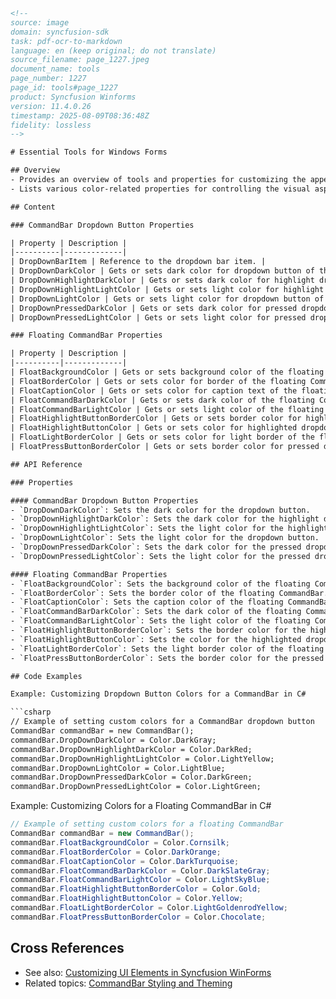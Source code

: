```html
<!-- 
source: image
domain: syncfusion-sdk
task: pdf-ocr-to-markdown
language: en (keep original; do not translate)
source_filename: page_1227.jpeg
document_name: tools
page_number: 1227
page_id: tools#page_1227
product: Syncfusion Winforms
version: 11.4.0.26
timestamp: 2025-08-09T08:36:48Z
fidelity: lossless
-->

# Essential Tools for Windows Forms

## Overview
- Provides an overview of tools and properties for customizing the appearance of CommandBar dropdown buttons and floating CommandBars in Syncfusion WinForms.
- Lists various color-related properties for controlling the visual aspects of dropdown buttons and floating CommandBars.

## Content

### CommandBar Dropdown Button Properties

| Property | Description |
|----------|-------------|
| DropDownBarItem | Reference to the dropdown bar item. |
| DropDownDarkColor | Gets or sets dark color for dropdown button of the CommandBar. |
| DropDownHighlightDarkColor | Gets or sets dark color for highlight dropdown button of the CommandBar. |
| DropDownHighlightLightColor | Gets or sets light color for highlight dropdown button of the CommandBar. |
| DropDownLightColor | Gets or sets light color for dropdown button of the CommandBar. |
| DropDownPressedDarkColor | Gets or sets dark color for pressed dropdown button of the CommandBar. |
| DropDownPressedLightColor | Gets or sets light color for pressed dropdown button of the CommandBar. |

### Floating CommandBar Properties

| Property | Description |
|----------|-------------|
| FloatBackgroundColor | Gets or sets background color of the floating CommandBar. |
| FloatBorderColor | Gets or sets color for border of the floating CommandBar. |
| FloatCaptionColor | Gets or sets color for caption text of the floating CommandBar. |
| FloatCommandBarDarkColor | Gets or sets dark color of the floating CommandBar. |
| FloatCommandBarLightColor | Gets or sets light color of the floating CommandBar. |
| FloatHighlightButtonBorderColor | Gets or sets border color for highlighted dropdown button of the floating CommandBar. |
| FloatHighlightButtonColor | Gets or sets color for highlighted dropdown button of the floating CommandBar. |
| FloatLightBorderColor | Gets or sets color for light border of the floating CommandBar. |
| FloatPressButtonBorderColor | Gets or sets border color for pressed dropdown button of the floating CommandBar. |

## API Reference

### Properties

#### CommandBar Dropdown Button Properties
- `DropDownDarkColor`: Sets the dark color for the dropdown button.
- `DropDownHighlightDarkColor`: Sets the dark color for the highlight dropdown button.
- `DropDownHighlightLightColor`: Sets the light color for the highlight dropdown button.
- `DropDownLightColor`: Sets the light color for the dropdown button.
- `DropDownPressedDarkColor`: Sets the dark color for the pressed dropdown button.
- `DropDownPressedLightColor`: Sets the light color for the pressed dropdown button.

#### Floating CommandBar Properties
- `FloatBackgroundColor`: Sets the background color of the floating CommandBar.
- `FloatBorderColor`: Sets the border color of the floating CommandBar.
- `FloatCaptionColor`: Sets the caption color of the floating CommandBar.
- `FloatCommandBarDarkColor`: Sets the dark color of the floating CommandBar.
- `FloatCommandBarLightColor`: Sets the light color of the floating CommandBar.
- `FloatHighlightButtonBorderColor`: Sets the border color for the highlighted dropdown button of the floating CommandBar.
- `FloatHighlightButtonColor`: Sets the color for the highlighted dropdown button of the floating CommandBar.
- `FloatLightBorderColor`: Sets the light border color of the floating CommandBar.
- `FloatPressButtonBorderColor`: Sets the border color for the pressed dropdown button of the floating CommandBar.

## Code Examples

Example: Customizing Dropdown Button Colors for a CommandBar in C#

```csharp
// Example of setting custom colors for a CommandBar dropdown button
CommandBar commandBar = new CommandBar();
commandBar.DropDownDarkColor = Color.DarkGray;
commandBar.DropDownHighlightDarkColor = Color.DarkRed;
commandBar.DropDownHighlightLightColor = Color.LightYellow;
commandBar.DropDownLightColor = Color.LightBlue;
commandBar.DropDownPressedDarkColor = Color.DarkGreen;
commandBar.DropDownPressedLightColor = Color.LightGreen;
```

Example: Customizing Colors for a Floating CommandBar in C#

```csharp
// Example of setting custom colors for a floating CommandBar
CommandBar commandBar = new CommandBar();
commandBar.FloatBackgroundColor = Color.Cornsilk;
commandBar.FloatBorderColor = Color.DarkOrange;
commandBar.FloatCaptionColor = Color.DarkTurquoise;
commandBar.FloatCommandBarDarkColor = Color.DarkSlateGray;
commandBar.FloatCommandBarLightColor = Color.LightSkyBlue;
commandBar.FloatHighlightButtonBorderColor = Color.Gold;
commandBar.FloatHighlightButtonColor = Color.Yellow;
commandBar.FloatLightBorderColor = Color.LightGoldenrodYellow;
commandBar.FloatPressButtonBorderColor = Color.Chocolate;
```

## Cross References

- See also: [Customizing UI Elements in Syncfusion WinForms](#customizing-ui-elements-in-syncfusion-winforms)
- Related topics: [CommandBar Styling and Theming](#commandbar-styling-and-theming)

<!-- tags: Syncfusion WinForms, CommandBar, Customization, Colors, Dropdown Buttons, Floating CommandBars, UI Design keywords: dropdown, highlight, light, dark, pressed, colors, CommandBar, styling, customization, floating, background, border -->
```